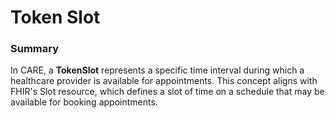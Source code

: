 # Token Slot

### Summary

In CARE, a **TokenSlot** represents a specific time interval during which a healthcare provider is available for appointments. This concept aligns with FHIR's Slot resource, which defines a slot of time on a schedule that may be available for booking appointments.

